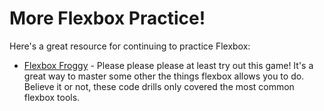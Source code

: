 # More Flexbox Practice!

Here's a great resource for continuing to practice Flexbox:

* [Flexbox Froggy](https://flexboxfroggy.com/) - Please please please at least try out this game! It's a great way to master some other the things flexbox allows you to do. Believe it or not, these code drills only covered the most common flexbox tools.